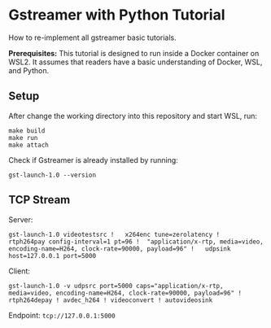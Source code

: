 # Gstreamer with Python Tutorial

How to re-implement all gstreamer basic tutorials.

**Prerequisites:** This tutorial is designed to run inside a Docker container on WSL2. It assumes that readers have a basic understanding of Docker, WSL, and Python.

## Setup

After change the working directory into this repository and start WSL, run:

```
make build
make run
make attach
```

Check if Gstreamer is already installed by running:
```
gst-launch-1.0 --version
```

## TCP Stream

Server:
```
gst-launch-1.0 videotestsrc !   x264enc tune=zerolatency !   rtph264pay config-interval=1 pt=96 !  "application/x-rtp, media=video, encoding-name=H264, clock-rate=90000, payload=96" !   udpsink host=127.0.0.1 port=5000

```

Client:
```
gst-launch-1.0 -v udpsrc port=5000 caps="application/x-rtp, media=video, encoding-name=H264, clock-rate=90000, payload=96" ! rtph264depay ! avdec_h264 ! videoconvert ! autovideosink
```


Endpoint: `tcp://127.0.0.1:5000`


